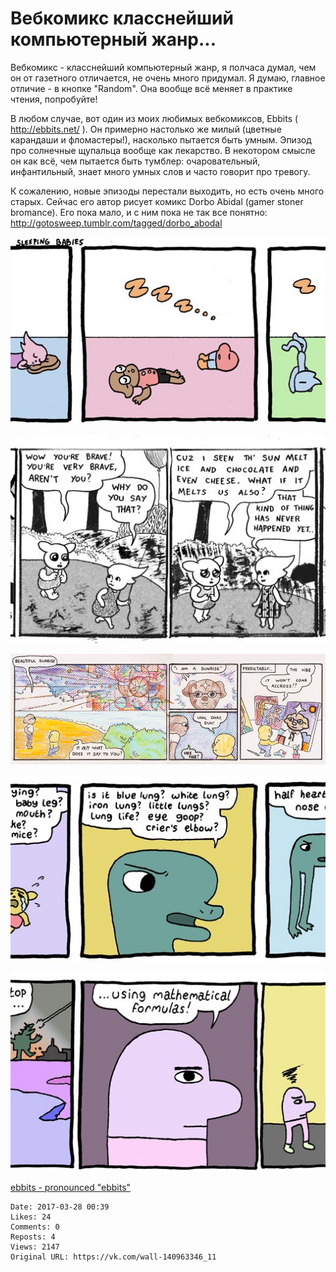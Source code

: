 # Вебкомикс  класснейший компьютерный жанр...

Вебкомикс - класснейший компьютерный жанр, я полчаса думал, чем он от газетного отличается, не очень много придумал. Я думаю, главное отличие - в кнопке "Random". Она вообще всё меняет в практике чтения, попробуйте!

В любом случае, вот один из моих любимых вебкомиксов, Ebbits ( http://ebbits.net/ ). Он примерно настолько же милый (цветные карандаши и фломастеры!), насколько пытается быть умным. Эпизод про солнечные щупальца вообще как лекарство. В некотором смысле он как всё, чем пытается быть тумблер: очаровательный, инфантильный, знает много умных слов и часто говорит про тревогу.

К сожалению, новые эпизоды перестали выходить, но есть очень много старых. Сейчас его автор рисует комикс Dorbo Abidal (gamer stoner bromance). Его пока мало, и с ним пока не так все понятно: http://gotosweep.tumblr.com/tagged/dorbo_abodal

![](attachments/456239030.jpg)

![](attachments/456239031.jpg)

![](attachments/456239032.jpg)

![](attachments/456239033.jpg)

![](attachments/456239034.jpg)

[ebbits - pronounced "ebbits"](http://ebbits.net/)

    Date: 2017-03-28 00:39
    Likes: 24
    Comments: 0
    Reposts: 4
    Views: 2147
    Original URL: https://vk.com/wall-140963346_11

